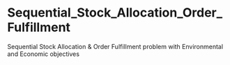 # Sequential_Stock_Allocation_Order_Fulfillment
Sequential Stock Allocation &amp; Order Fulfillment problem with Environmental and Economic objectives
